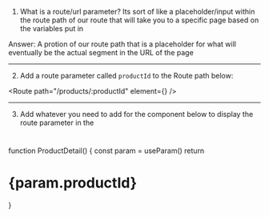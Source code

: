 1. What is a route/url parameter?
Its sort of like a placeholder/input within the route path of our route that will take you to a specific page based on the variables put in

Answer: A protion of our route path that is a placeholder for what will eventually be the actual segment in the URL of the page

------------
2. Add a route parameter called `productId` to the Route path below:


<Route path="/products/:productId" element={<ProductDetail />} />


------------
3. Add whatever you need to add for the component below to display
   the route parameter in the <h1>


function ProductDetail() {
    const param = useParam()
    return <h1>{param.productId}</h1>
}
